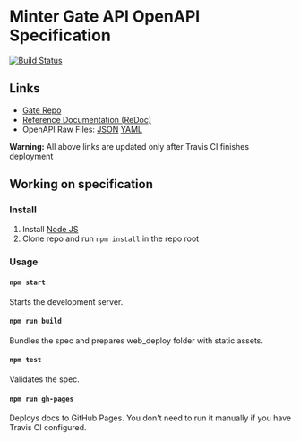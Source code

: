 # Minter Gate API OpenAPI Specification
[![Build Status](https://travis-ci.com/MinterTeam/minter-gate-docs.svg?branch=master)](https://travis-ci.com/MinterTeam/minter-gate-docs)

## Links

- [Gate Repo](https://github.com/MinterTeam/explorer-gate)
- [Reference Documentation (ReDoc)](https://minterteam.github.io/minter-gate-docs/)
- OpenAPI Raw Files: [JSON](https://minterteam.github.io/minter-gate-docs/openapi.json) [YAML](https://minterteam.github.io/minter-gate-docs/openapi.yaml)

**Warning:** All above links are updated only after Travis CI finishes deployment

## Working on specification
### Install

1. Install [Node JS](https://nodejs.org/)
2. Clone repo and run `npm install` in the repo root

### Usage

#### `npm start`
Starts the development server.

#### `npm run build`
Bundles the spec and prepares web_deploy folder with static assets.

#### `npm test`
Validates the spec.

#### `npm run gh-pages`
Deploys docs to GitHub Pages. You don't need to run it manually if you have Travis CI configured.
